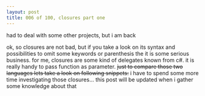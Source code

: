 ```yaml
---
layout: post
title: 006 of 100, closures part one
---
```


had to deal with some other projects, but i am back

ok, so closures are not bad, but if you take a look on its syntax and possibilities to omit some keywords or parenthesis the it is some serious business. for me, closures are some kind of delegates known from c#. it is really handy to pass function as parameter. ~~just to compare those two languages lets take a look on following snippets:~~ i have to spend some more time investigating those closures... this post will be updated when i gather some knowledge about that
